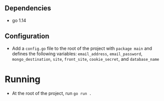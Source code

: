 ## Dependencies

- go 1.14

## Configuration

- Add a `config.go` file to the root of the project with `package main` and defines the following variables: `email_address`, `email_password`, `mongo_destination`, `site`, `front_site`, `cookie_secret`, and `database_name`

# Running

- At the root of the project, run `go run .`
